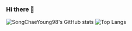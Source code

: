 ### Hi there 👋

![SongChaeYoung98's GitHub stats](https://github-readme-stats.vercel.app/api?username=SongChaeYoung98&show_icons=true&theme=tokyonight)
![Top Langs](https://github-readme-stats.vercel.app/api/top-langs/?username=SongChaeYoung98&layout=compact&theme=merko)



<!--
**SongChaeYoung98/SongChaeYoung98** is a ✨ _special_ ✨ repository because its `README.md` (this file) appears on your GitHub profile.

Here are some ideas to get you started:

- 🔭 I’m currently working on ...
- 🌱 I’m currently learning ...
- 👯 I’m looking to collaborate on ...
- 🤔 I’m looking for help with ...
- 💬 Ask me about ...
- 📫 How to reach me: ...
- 😄 Pronouns: ...
- ⚡ Fun fact: ...
-->
